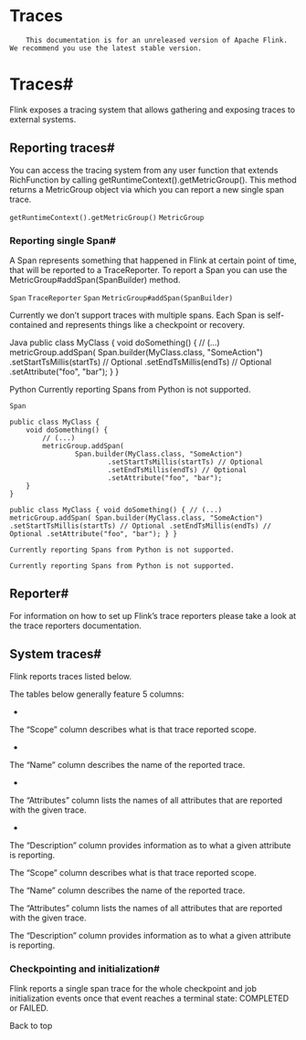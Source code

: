 # Traces


> 
        This documentation is for an unreleased version of Apache Flink. We recommend you use the latest stable version.
    


# Traces#


Flink exposes a tracing system that allows gathering and exposing traces to external systems.


## Reporting traces#


You can access the tracing system from any user function that extends RichFunction by calling getRuntimeContext().getMetricGroup().
This method returns a MetricGroup object via which you can report a new single span trace.

`getRuntimeContext().getMetricGroup()`
`MetricGroup`

### Reporting single Span#


A Span represents something that happened in Flink at certain point of time, that will be reported to a TraceReporter.
To report a Span you can use the MetricGroup#addSpan(SpanBuilder) method.

`Span`
`TraceReporter`
`Span`
`MetricGroup#addSpan(SpanBuilder)`

Currently we don’t support traces with multiple spans. Each Span is self-contained and represents things like a checkpoint or recovery.






Java
public class MyClass {
    void doSomething() {
        // (...)
        metricGroup.addSpan(
                Span.builder(MyClass.class, "SomeAction")
                        .setStartTsMillis(startTs) // Optional
                        .setEndTsMillis(endTs) // Optional
                        .setAttribute("foo", "bar");
    }
}

Python
Currently reporting Spans from Python is not supported.



`Span`

```
public class MyClass {
    void doSomething() {
        // (...)
        metricGroup.addSpan(
                Span.builder(MyClass.class, "SomeAction")
                        .setStartTsMillis(startTs) // Optional
                        .setEndTsMillis(endTs) // Optional
                        .setAttribute("foo", "bar");
    }
}

```

`public class MyClass {
    void doSomething() {
        // (...)
        metricGroup.addSpan(
                Span.builder(MyClass.class, "SomeAction")
                        .setStartTsMillis(startTs) // Optional
                        .setEndTsMillis(endTs) // Optional
                        .setAttribute("foo", "bar");
    }
}
`

```
Currently reporting Spans from Python is not supported.

```

`Currently reporting Spans from Python is not supported.
`

## Reporter#


For information on how to set up Flink’s trace reporters please take a look at the trace reporters documentation.


## System traces#


Flink reports traces listed below.


The tables below generally feature 5 columns:

* 
The “Scope” column describes what is that trace reported scope.

* 
The “Name” column describes the name of the reported trace.

* 
The “Attributes” column lists the names of all attributes that are reported with the given trace.

* 
The “Description” column provides information as to what a given attribute is reporting.


The “Scope” column describes what is that trace reported scope.


The “Name” column describes the name of the reported trace.


The “Attributes” column lists the names of all attributes that are reported with the given trace.


The “Description” column provides information as to what a given attribute is reporting.


### Checkpointing and initialization#


Flink reports a single span trace for the whole checkpoint and job initialization events once that event reaches a terminal state: COMPLETED or FAILED.


 Back to top
